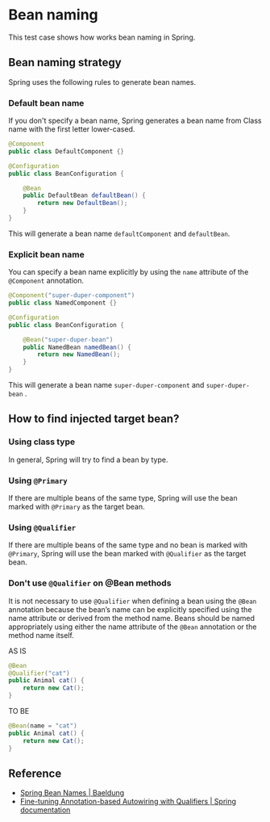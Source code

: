 # Bean naming

This test case shows how works bean naming in Spring.

## Bean naming strategy

Spring uses the following rules to generate bean names.

### Default bean name

If you don't specify a bean name, Spring generates a bean name from Class name with the first letter lower-cased.

```java
@Component
public class DefaultComponent {}

@Configuration
public class BeanConfiguration {

    @Bean
    public DefaultBean defaultBean() {
        return new DefaultBean();
    }
}
```

This will generate a bean name `defaultComponent` and `defaultBean`.

### Explicit bean name

You can specify a bean name explicitly by using the `name` attribute of the `@Component` annotation.

```java
@Component("super-duper-component")
public class NamedComponent {}

@Configuration
public class BeanConfiguration {

    @Bean("super-duper-bean")
    public NamedBean namedBean() {
        return new NamedBean();
    }
}
```

This will generate a bean name `super-duper-component` and  `super-duper-bean` .

## How to find injected target bean?

### Using class type

In general, Spring will try to find a bean by type.

### Using `@Primary`

If there are multiple beans of the same type, Spring will use the bean marked with `@Primary` as the target bean.

### Using `@Qualifier`

If there are multiple beans of the same type and no bean is marked with `@Primary`, Spring will use the bean marked with
`@Qualifier` as the target bean.

### Don't use `@Qualifier` on @Bean methods

It is not necessary to use `@Qualifier` when defining a bean using the `@Bean` annotation because the bean’s name can be
explicitly specified using the name attribute or derived from the method name. Beans should be named appropriately using
either the name attribute of the `@Bean` annotation or the method name itself.

AS IS

```java
@Bean
@Qualifier("cat")
public Animal cat() {
    return new Cat();
}
```

TO BE

```java
@Bean(name = "cat")
public Animal cat() {
    return new Cat();
}
```

## Reference

- [Spring Bean Names | Baeldung](https://www.baeldung.com/spring-bean-names)
- [Fine-tuning Annotation-based Autowiring with Qualifiers | Spring documentation](https://docs.spring.io/spring-framework/reference/core/beans/annotation-config/autowired-qualifiers.html)
